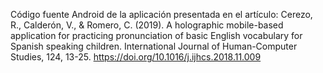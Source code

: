Código fuente Android de la aplicación presentada en el artículo: Cerezo, R., Calderón, V., & Romero, C. (2019). A holographic mobile-based application for practicing pronunciation of basic English vocabulary for Spanish speaking children. International Journal of Human-Computer Studies, 124, 13-25.
https://doi.org/10.1016/j.ijhcs.2018.11.009
